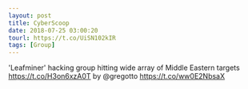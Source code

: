 ```yaml
---
layout: post
title: CyberScoop
date: 2018-07-25 03:00:20
tourl: https://t.co/UiSN102kIR
tags: [Group]
---
```

'Leafminer' hacking group hitting wide array of Middle Eastern targets  https://t.co/H3on6xzA0T by @gregotto https://t.co/ww0E2NbsaX